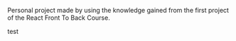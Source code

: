 Personal project made by using the knowledge gained from the first project of the React Front To Back Course.

test